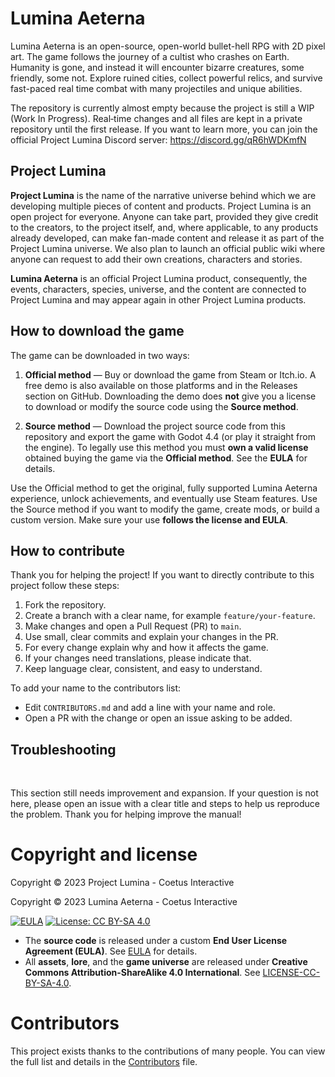 # Lumina Aeterna
Lumina Aeterna is an open-source, open-world bullet-hell RPG with 2D pixel art. The game follows the journey of a cultist who crashes on Earth. Humanity is gone, and instead it will encounter bizarre creatures, some friendly, some not. Explore ruined cities, collect powerful relics, and survive fast-paced real time combat with many projectiles and unique abilities.

The repository is currently almost empty because the project is still a WIP (Work In Progress). Real‑time changes and all files are kept in a private repository until the first release. If you want to learn more, you can join the official Project Lumina Discord server:
https://discord.gg/qR6hWDKmfN

## Project Lumina

**Project Lumina** is the name of the narrative universe behind which we are developing multiple pieces of content and products. Project Lumina is an open project for everyone. Anyone can take part, provided they give credit to the creators, to the project itself, and, where applicable, to any products already developed, can make fan-made content and release it as part of the Project Lumina universe. We also plan to launch an official public wiki where anyone can request to add their own creations, characters and stories.

**Lumina Aeterna** is an official Project Lumina product, consequently, the events, characters, species, universe, and the content are connected to Project Lumina and may appear again in other Project Lumina products.

## How to download the game

The game can be downloaded in two ways:

1. **Official method** — Buy or download the game from Steam or Itch.io. A free demo is also available on those platforms and in the Releases section on GitHub. Downloading the demo does **not** give you a license to download or modify the source code using the **Source method**.

2. **Source method** — Download the project source code from this repository and export the game with Godot 4.4 (or play it straight from the engine). To legally use this method you must **own a valid license** obtained buying the game via the **Official method**. See the **EULA** for details.

Use the Official method to get the original, fully supported Lumina Aeterna experience, unlock achievements, and eventually use Steam features. Use the Source method if you want to modify the game, create mods, or build a custom version. Make sure your use **follows the license and EULA**.

## How to contribute

Thank you for helping the project! If you want to directly contribute to this project follow these steps:

1. Fork the repository.
2. Create a branch with a clear name, for example `feature/your-feature`.
3. Make changes and open a Pull Request (PR) to `main`.
4. Use small, clear commits and explain your changes in the PR.
5. For every change explain why and how it affects the game.
6. If your changes need translations, please indicate that.
7. Keep language clear, consistent, and easy to understand.

To add your name to the contributors list:
- Edit `CONTRIBUTORS.md` and add a line with your name and role.
- Open a PR with the change or open an issue asking to be added.

## Troubleshooting
‎

This section still needs improvement and expansion. If your question is not here, please open an issue with a clear title and steps to help us reproduce the problem. Thank you for helping improve the manual!

# Copyright and license

Copyright © 2023 Project Lumina - Coetus Interactive

Copyright © 2023 Lumina Aeterna - Coetus Interactive

[![EULA](https://img.shields.io/badge/license-EULA-blue)](./EULA)
[![License: CC BY-SA 4.0](https://img.shields.io/badge/License-CC_BY--SA_4.0-lightgrey.svg)](https://creativecommons.org/licenses/by-sa/4.0/)

- The **source code** is released under a custom **End User License Agreement (EULA)**. See [EULA](./EULA) for details.
- All **assets**, **lore**, and the **game universe** are released under **Creative Commons Attribution-ShareAlike 4.0 International**. See [LICENSE-CC-BY-SA-4.0](LICENSE-CONTENT).

# Contributors

This project exists thanks to the contributions of many people. You can view the full list and details in the [Contributors](CONTRIBUTORS.md) file.
